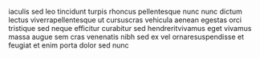 iaculis sed leo tincidunt turpis rhoncus pellentesque nunc nunc dictum lectus
viverrapellentesque ut cursuscras vehicula aenean egestas orci tristique sed
neque efficitur curabitur sed hendreritvivamus eget vivamus massa augue sem
cras venenatis nibh sed ex vel ornaresuspendisse et feugiat et enim porta dolor
sed nunc